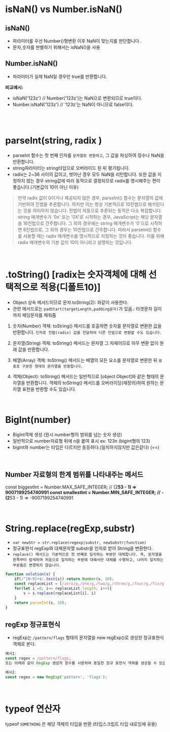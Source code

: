 # isNaN() vs Number.isNaN()

## isNaN()
- 파라미터를 우선 Number()형변환 이후 NaN이 맞는지를 판단합니다 .
- 문자,숫자를 판별하기 위해서는 isNaN()을 사용

## Number.isNaN()
- 파라미터가 실제 NaN일 경우만 true를 반환합니다.
  
__비교예시:__
- isNaN('123z') //  Number('123z')는 NaN으로 변환되므로 true이다.
- Number.isNaN('123z') // '123z'는 NaN이 아니므로 false이다. 

<br>
<br>

# parseInt(string, radix )
- parseInt 함수는 첫 번째 인자를 `문자열로 변환하고`, 그 값을 파싱하여 정수나 NaN을 반환합니다.
- string파라미터는 string타입으로 오버라이드 된 뒤 평가됩니다.
- radix는 2~36 사이의 값이고, 벗어난 경우 모두 NaN을 리턴합니다. 또한 값을 지정하지 않는 경우 string값에 따라 동적으로 결정되므로 radix를 명시해주는 편이 좋습니다.(기본값이 10이 아닌 이유) 
>만약 radix 값이 0이거나 제공되지 않은 경우, parseInt() 함수는 문자열의 값에 기반하여 진법을 추론합니다. 하지만 이는 항상 기본적으로 10진법으로 해석된다는 것을 의미하지 않습니다. 진법이 자동으로 추론되는 동작은 다소 복잡합니다. string 매개변수가 '0x' 또는 '0X'로 시작하는 경우, JavaScript는 해당 문자열을 16진법으로 간주합니다. 그 외의 경우에는 string 매개변수가 '0'으로 시작하면 8진법으로, 그 외의 경우는 10진법으로 간주합니다.
따라서 parseInt() 함수를 사용할 때는 radix 매개변수를 명시적으로 지정하는 것이 좋습니다. 이를 위해 radix 매개변수의 기본 값이 10이 아니라고 설명되는 것입니다.

<br>

# .toString() [radix는 숫자객체에 대해 선택적으로 적용(디폴트10)]
- Object 상속 메서드이므로 문자.toString(2):  와같이 사용한다.
- 관련 메서드로는 `padStart(targetLength,padding문자)`가 있음.: 타겟문자 길이까지 패딩문자를 채워줌


1. 숫자(Number) 객체: toString() 메서드를 호출하면 숫자를 문자열로 변환한 값을 반환합니다. `인자로 진법(radix) 값을 전달하여 다른 진법으로 변환할 수도 있습니다.`

2. 문자열(String) 객체: toString() 메서드는 문자열 그 자체이므로 아무 변환 없이 원래 값을 반환합니다.

3. 배열(Array) 객체: toString() 메서드는 배열의 모든 요소를 문자열로 변환한 뒤 `쉼표로 구분한 형태의 문자열을 반환합니다.`

4. 객체(Object): toString() 메서드는 일반적으로 [object Object]와 같은 형태의 문자열을 반환합니다. 객체의 toString() 메서드를 오버라이딩(재정의)하여 원하는 문자열 표현을 반환할 수도 있습니다.

<br>

# BigInt(number) 
- BigInt객체 생성 (원시 number형의 범위를 넘는 숫자 생성) 
- 일반적으로 number자료형 뒤에 n을 붙여 표시 ex: 123n (bigint형의 123) 
- bigint와 number는 타입은 다르지만 동등하다.(일치하지않지만 값은같다) (==) 

<br>

## Number 자료형의 한계 범위를 나타내주는 메서드
const biggestInt = Number.MAX_SAFE_INTEGER; //  (2**53 - 1) =>  9007199254740991
const smallestInt = Number.MIN_SAFE_INTEGER; // -(2**53 - 1) => -9007199254740991

<br>

# String.replace(regExp,substr)
- `var newStr = str.replace(regexp|substr, newSubstr|function)`
- 정규표현식 regExp와 대체문자열 substr을 인자로 받아 String을 변환한다.
- `replace() 메서드는 기본적으로 첫 번째로 일치하는 부분만 대체합니다. 즉, 문자열을 왼쪽부터 탐색하며 처음으로 일치하는 부분에 대해서만 대체를 수행하고, 나머지 일치하는 부분들은 변경하지 않습니다.`

```js
function solution(s) {
    if(/^[0-9]+$/.test(s)) return Number(s, 10);
    const replaceList = [/zero/g,/one/g,/two/g,/three/g,/four/g,/fiv/g,/six/g,/seven/g,/eight/g,/nine/g,]
    for(let i =0; i<= replaceList.length; i++){
        s = s.replace(replaceList[i], i)
    }
    return parseInt(s, 10);
}
```

## regExp 정규표현식 
- regExp는 `/pattern/flags` 형태의 문자열을 new regExp()로 생성한 정규표현식 객체로 본다.
```javascript
예시1:
const regex = /pattern/flags;
또는 아래와 같이 RegExp 생성자 함수를 사용하여 동일한 정규 표현식 객체를 생성할 수 있습니다.

예시2:
const regex = new RegExp('pattern', 'flags');
```

<br>

# typeof 연산자
typeof `SOMETHING` 은 해당 객체의 타입을 반환 (타입스크립트 타입 내로잉에 유용) 


